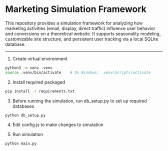 # Marketing Simulation Framework

This repository provides a simulation framework for analyzing how marketing activities (email, display, direct traffic) influence user behavior and conversions on a theoretical website. It supports seasonality modeling, customizable site structure, and persistent user tracking via a local SQLite database.

---
1. Create virtual environment
```bash
python3 -m venv .venv
source .venv/bin/activate    # On Windows: .venv\Scripts\activate
```
2. Install required packaged
```bash
pip install -r requirements.txt
```
3. Before running the simulation, run db_setup.py to set up required databases
```bash
python db_setup.py
```
4. Edit config.js to make changes to simulation

5. Run simulation
```bash
python main.py
```